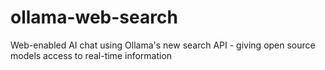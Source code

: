 # ollama-web-search
Web-enabled AI chat using Ollama's new search API - giving open source models access to real-time information
